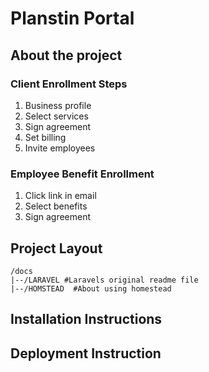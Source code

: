 # Planstin Portal


## About the project

### Client Enrollment Steps

1. Business profile
1. Select services
1. Sign agreement
1. Set billing
1. Invite employees 

### Employee Benefit Enrollment

1. Click link in email
1. Select benefits
1. Sign agreement

## Project Layout

    /docs
    |--/LARAVEL #Laravels original readme file
    |--/HOMSTEAD  #About using homestead


## Installation Instructions



## Deployment Instruction


